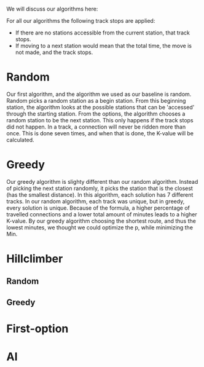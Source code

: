 We will discuss our algorithms here:

For all our algorithms the following track stops are applied:
- If there are no stations accessible from the current station, that track stops.
- If moving to a next station would mean that the total time, the move is not made, and the track stops.

# Random
Our first algorithm, and the algorithm we used as our baseline is random. Random picks a random station as a begin station. From this beginning station, the algorithm looks at the possible stations that can be 'accessed' through the starting station. From the options, the algorithm chooses a random station to be the next station. This only happens if the track stops did not happen. In a track, a connection will never be ridden more than once. 
This is done seven times, and when that is done, the K-value will be calculated.

# Greedy
Our greedy algorithm is slighty different than our random algorithm. Instead of picking the next station randomly, it picks the station that is the closest (has the smallest distance). In this algorithm, each solution has 7 different tracks. In our random algorithm, each track was unique, but in greedy, every solution is unique. 
Because of the formula, a higher percentage of travelled connections and a lower total amount of minutes leads to a higher K-value. By our greedy algorithm choosing the shortest route, and thus the lowest minutes, we thought we could optimize the p, while minimizing the Min.

# Hillclimber
## Random

## Greedy


# First-option



# AI

